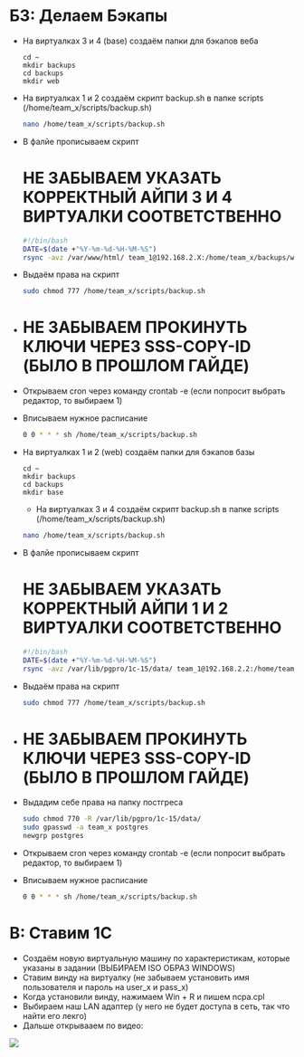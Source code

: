 # Б3: Делаем Бэкапы

* На виртуалках 3 и 4 (base) создаём папки для бэкапов веба
  ```bsah
  cd ~
  mkdir backups
  cd backups
  mkdir web
  ```
* На виртуалках 1 и 2 создаём скрипт backup.sh в папке scripts (/home/team_x/scripts/backup.sh)
  ```bash
  nano /home/team_x/scripts/backup.sh
  ```
* В фалйе прописываем скрипт
  # НЕ ЗАБЫВАЕМ УКАЗАТЬ КОРРЕКТНЫЙ АЙПИ 3 И 4 ВИРТУАЛКИ СООТВЕТСТВЕННО
  ```bash
  #!/bin/bash
  DATE=$(date +"%Y-%m-%d-%H-%M-%S")
  rsync -avz /var/www/html/ team_1@192.168.2.X:/home/team_x/backups/web/$DATE
  ```
* Выдаём права на скрипт
  ```bash
  sudo chmod 777 /home/team_x/scripts/backup.sh
  ```
* # НЕ ЗАБЫВАЕМ ПРОКИНУТЬ КЛЮЧИ ЧЕРЕЗ SSS-COPY-ID (БЫЛО В ПРОШЛОМ ГАЙДЕ)
* Открываем cron через команду crontab -e (если попросит выбрать редактор, то выбираем 1)
* Вписываем нужное расписание
  ```bash
  0 0 * * * sh /home/team_x/scripts/backup.sh
  ```

* На виртуалках 1 и 2 (web) создаём папки для бэкапов базы
  ```bsah
  cd ~
  mkdir backups
  cd backups
  mkdir base
  ```

  * На виртуалках 3 и 4 создаём скрипт backup.sh в папке scripts (/home/team_x/scripts/backup.sh)
  ```bash
  nano /home/team_x/scripts/backup.sh
  ```
* В фалйе прописываем скрипт
  # НЕ ЗАБЫВАЕМ УКАЗАТЬ КОРРЕКТНЫЙ АЙПИ 1 И 2 ВИРТУАЛКИ СООТВЕТСТВЕННО
  ```bash
  #!/bin/bash
  DATE=$(date +"%Y-%m-%d-%H-%M-%S")
  rsync -avz /var/lib/pgpro/1c-15/data/ team_1@192.168.2.2:/home/team_1/backups/base/$DATE
  ```
* Выдаём права на скрипт
  ```bash
  sudo chmod 777 /home/team_x/scripts/backup.sh
  ```
* # НЕ ЗАБЫВАЕМ ПРОКИНУТЬ КЛЮЧИ ЧЕРЕЗ SSS-COPY-ID (БЫЛО В ПРОШЛОМ ГАЙДЕ)
* Выдадим себе права на папку постгреса
  ```bash
  sudo chmod 770 -R /var/lib/pgpro/1c-15/data/
  sudo gpasswd -a team_x postgres
  newgrp postgres
  ```
* Открываем cron через команду crontab -e (если попросит выбрать редактор, то выбираем 1)
* Вписываем нужное расписание
  ```bash
  0 0 * * * sh /home/team_x/scripts/backup.sh
  ```

# В: Ставим 1C

* Создаём новую виртуальную машину по характеристикам, которые указаны в задании (ВЫБИРАЕМ ISO ОБРАЗ WINDOWS)
* Ставим винду на виртуалку (не забываем установить имя пользователя и пароль на user_x и pass_x)
* Когда установили винду, нажимаем Win + R и пишем ncpa.cpl
* Выбираем наш LAN адаптер (у него не будет доступа в сеть, так что найти его лекго)
* Дальше открывааем по видео:
<img src="./img/c/gu1.gif">

